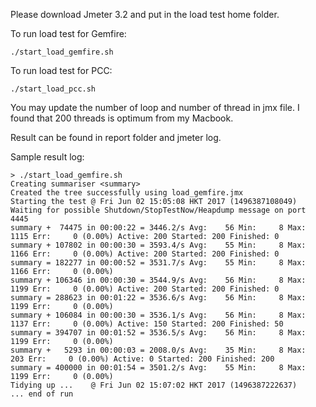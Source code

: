 Please download Jmeter 3.2 and put in the load test home folder.

To run load test for Gemfire:
```
./start_load_gemfire.sh
```

To run load test for PCC:
```
./start_load_pcc.sh
```

You may update the number of loop and number of thread in jmx file. I found that 200 threads is optimum from my Macbook. 

Result can be found in report folder and jmeter log.

Sample result log: 
```
> ./start_load_gemfire.sh
Creating summariser <summary>
Created the tree successfully using load_gemfire.jmx
Starting the test @ Fri Jun 02 15:05:08 HKT 2017 (1496387108049)
Waiting for possible Shutdown/StopTestNow/Heapdump message on port 4445
summary +  74475 in 00:00:22 = 3446.2/s Avg:    56 Min:     8 Max:  1115 Err:     0 (0.00%) Active: 200 Started: 200 Finished: 0
summary + 107802 in 00:00:30 = 3593.4/s Avg:    55 Min:     8 Max:  1166 Err:     0 (0.00%) Active: 200 Started: 200 Finished: 0
summary = 182277 in 00:00:52 = 3531.7/s Avg:    55 Min:     8 Max:  1166 Err:     0 (0.00%)
summary + 106346 in 00:00:30 = 3544.9/s Avg:    56 Min:     8 Max:  1199 Err:     0 (0.00%) Active: 200 Started: 200 Finished: 0
summary = 288623 in 00:01:22 = 3536.6/s Avg:    56 Min:     8 Max:  1199 Err:     0 (0.00%)
summary + 106084 in 00:00:30 = 3536.1/s Avg:    56 Min:     8 Max:  1137 Err:     0 (0.00%) Active: 150 Started: 200 Finished: 50
summary = 394707 in 00:01:52 = 3536.5/s Avg:    56 Min:     8 Max:  1199 Err:     0 (0.00%)
summary +   5293 in 00:00:03 = 2008.0/s Avg:    35 Min:     8 Max:   203 Err:     0 (0.00%) Active: 0 Started: 200 Finished: 200
summary = 400000 in 00:01:54 = 3501.2/s Avg:    55 Min:     8 Max:  1199 Err:     0 (0.00%)
Tidying up ...    @ Fri Jun 02 15:07:02 HKT 2017 (1496387222637)
... end of run

```
